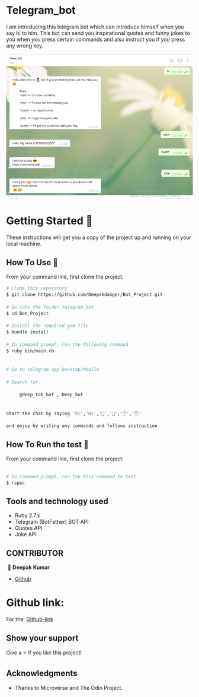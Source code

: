 # Telegram_bot

I am introducing this telegram bot which can introduce himself when you say hi to him. This bot can send you inspirational quotes and funny jokes to you when you press certain commands and also instruct you if you press any wrong key. 


![screenshot](./img/Capture.PNG)


# Getting Started 🚀

These instructions will get you a copy of the project up and running on your local machine.


## How To Use 🔧

From your command line, first clone the project:

```bash
# Clone this repository
$ git clone https://github.com/Deepakdanger/Bot_Project.git

# Go into the folder telegram_bot
$ cd Bot_Project

# Install the required gem file
$ bundle install

# In command prompt, run the following command
$ ruby bin/main.rb


# Go to telegram app Desktop/Mobile

# Search for
     
     @deep_tob_bot , Deep_bot

  
Start the chat by saying 'hi','Hi','🤚','👋','✋','🖐'

and enjoy by writing any commands and follows instruction
```



## How To Run the test 🔧

From your command line, first clone the project:

```bash

# In command prompt, run the this command to test
$ rspec

```


## Tools and technology used

- Ruby 2.7.x
- Telegram (BotFather) BOT API
- Quotes API
- Joke API


## CONTRIBUTOR

​
👤 **Deepak Kumar**

- [Github](https://github.com/Deepakdanger)




# Github link:

For the: [Github-link](https://github.com/Deepakdanger/Bot_Project)


## Show your support

Give a ⭐️ if you like this project!

## Acknowledgments

- Thanks to Microverse and The Odin Project.
